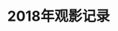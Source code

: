 ---
layout: movie
title: 2018年观影记录
category: 电影
tags : 电影
keywords: 电影,2018
movies: 
    - title: 闪光少女
      status: 看过
      vote: 7
      date: 2018-01-20
      place: 杭州·中央花城
      language: 汉语
      link: https://movie.douban.com/subject/26790961/
      cover: /public/img/movie/p2494275431.webp
      description: 国内难得的励志青春片，就是强行制造民族乐和西洋乐的冲突有点生硬，以及民族乐的未来是二次元？
---